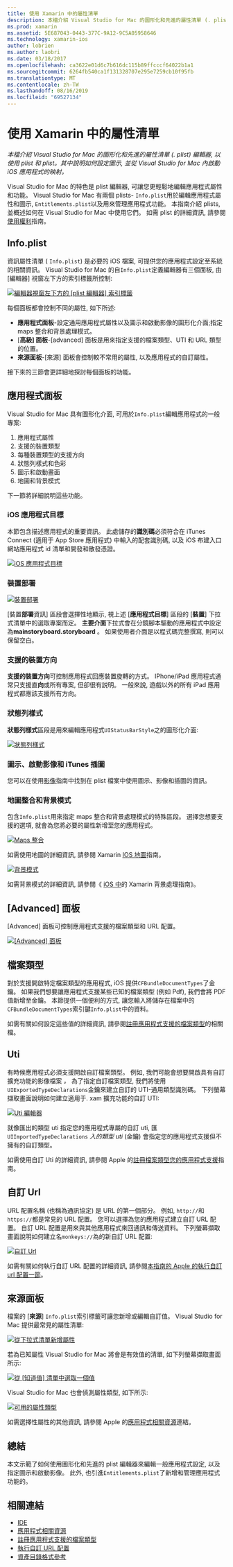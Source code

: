 ```yaml
---
title: 使用 Xamarin 中的屬性清單
description: 本檔介紹 Visual Studio for Mac 的圖形化和先進的屬性清單 (. plist) 編輯器, 以使用 plist 和 plist。 其中說明如何設定圖示, 並從 Visual Studio for Mac 內啟動 iOS 應用程式的映射。
ms.prod: xamarin
ms.assetid: 5E687043-0443-377C-9A12-9C5A05958646
ms.technology: xamarin-ios
author: lobrien
ms.author: laobri
ms.date: 03/18/2017
ms.openlocfilehash: ca3622e01d6c7b616dc115b89ffcccf64022b1a1
ms.sourcegitcommit: 6264fb540ca1f131328707e295e7259cb10f95fb
ms.translationtype: MT
ms.contentlocale: zh-TW
ms.lasthandoff: 08/16/2019
ms.locfileid: "69527134"
---
```

# <a name="working-with-property-lists-in-xamarinios"></a>使用 Xamarin 中的屬性清單

_本檔介紹 Visual Studio for Mac 的圖形化和先進的屬性清單 (. plist) 編輯器, 以使用 plist 和 plist。其中說明如何設定圖示, 並從 Visual Studio for Mac 內啟動 iOS 應用程式的映射。_

Visual Studio for Mac 的特色是 plist 編輯器, 可讓您更輕鬆地編輯應用程式屬性和功能。 Visual Studio for Mac 有兩個 plists- `Info.plist`用於編輯應用程式屬性和圖示, `Entitlements.plist`以及用來管理應用程式功能。 本指南介紹 plists, 並概述如何在 Visual Studio for Mac 中使用它們。 如需 plist 的詳細資訊, 請參閱[使用權利](~/ios/deploy-test/provisioning/entitlements.md)指南。

## <a name="infoplist"></a>Info.plist

資訊屬性清單 ( `Info.plist`) 是必要的 iOS 檔案, 可提供您的應用程式設定至系統的相關資訊。 Visual Studio for Mac 的自`Info.plist`定義編輯器有三個面板, 由 [編輯器] 視窗左下方的索引標籤所控制:

 [![](property-lists-images/tabs.png "編輯器視窗左下方的 [plist 編輯器] 索引標籤")](property-lists-images/tabs.png#lightbox)

每個面板都會控制不同的屬性, 如下所述:

- **應用程式面板**-設定通用應用程式屬性以及圖示和啟動影像的圖形化介面;指定 maps 整合和背景處理模式。
- [**高級] 面板**-[advanced] 面板是用來指定支援的檔案類型、UTI 和 URL 類型的位置。
- **來源面板**-[來源] 面板會控制較不常用的屬性, 以及應用程式的自訂屬性。


接下來的三節會更詳細地探討每個面板的功能。

## <a name="application-panel"></a>應用程式面板

Visual Studio for Mac 具有圖形化介面, 可用於`Info.plist`編輯應用程式的一般專案:

1. 應用程式屬性
1. 支援的裝置類型
1. 每種裝置類型的支援方向
1. 狀態列樣式和色彩
1. 圖示和啟動畫面
1. 地圖和背景模式


下一節將詳細說明這些功能。

 <a name="iOS_Application_Target" />


### <a name="ios-application-target"></a>iOS 應用程式目標

本節包含描述應用程式的重要資訊。
此處儲存的**識別碼**必須符合在 iTunes Connect (適用于 App Store 應用程式) 中輸入的配套識別碼, 以及 iOS 布建入口網站應用程式 id 清單和開發和散發憑證。

 [![](property-lists-images/image24.png "iOS 應用程式目標")](property-lists-images/image24.png#lightbox)

### <a name="device-deployment"></a>裝置部署

 [![](property-lists-images/deployment.png "裝置部署")](property-lists-images/deployment.png#lightbox)

[裝置**部署**資訊] 區段會選擇性地顯示, 視上述 [**應用程式目標**] 區段的 [**裝置**] 下拉式清單中的選取專案而定。 **主要介面**下拉式會在分鏡腳本驅動的應用程式中設定為**mainstoryboard.storyboard** 。 如果使用者介面是以程式碼完整撰寫, 則可以保留空白。

### <a name="supported-device-orientations"></a>支援的裝置方向

 **支援的裝置方向**可控制應用程式回應裝置旋轉的方式。 IPhone/iPad 應用程式通常只支援直**向**或所有專案, 但卻很有説明。 一般來說, 遊戲以外的所有 iPad 應用程式都應該支援所有方向。

### <a name="status-bar-styles"></a>狀態列樣式

**狀態列樣式**區段是用來編輯應用程式`UIStatusBarStyle`之的圖形化介面:

 [![](property-lists-images/status.png "狀態列樣式")](property-lists-images/status.png#lightbox)

 <a name="Icons" />


### <a name="icons-launch-images-and-itunes-artwork"></a>圖示、啟動影像和 iTunes 插圖

您可以在使用[影像](~/ios/app-fundamentals/images-icons/index.md)指南中找到在 plist 檔案中使用圖示、影像和插圖的資訊。




### <a name="maps-integration-and-background-modes"></a>地圖整合和背景模式

包含`Info.plist`用來指定 maps 整合和背景處理模式的特殊區段。 選擇您想要支援的選項, 就會為您將必要的屬性新增至您的應用程式。

 [![](property-lists-images/maps.png "Maps 整合")](property-lists-images/maps.png#lightbox)

如需使用地圖的詳細資訊, 請參閱 Xamarin [IOS 地圖](~/ios/user-interface/controls/ios-maps/index.md)指南。

 [![](property-lists-images/bging.png "背景模式")](property-lists-images/bging.png#lightbox)

如需背景模式的詳細資訊, 請參閱《 [iOS 中](~/ios/app-fundamentals/backgrounding/introduction-to-backgrounding-in-ios.md)的 Xamarin 背景處理指南》。

## <a name="advanced-panel"></a>[Advanced] 面板

[Advanced] 面板可控制應用程式支援的檔案類型和 URL 配置。

 [![](property-lists-images/image34.png "[Advanced] 面板")](property-lists-images/image34.png#lightbox)

 <a name="Document_Types" />


## <a name="document-types"></a>檔案類型

對於支援開啟特定檔案類型的應用程式, iOS 提供`CFBundleDocumentTypes`了金鑰。 如果我們想要讓應用程式支援某些已知的檔案類型 (例如 Pdf), 我們會將 PDF 值新增至金鑰。 本節提供一個便利的方式, 讓您輸入將儲存在檔案中的`CFBundleDocumentTypes`索引鍵`Info.plist`中的資料。

如需有關如何設定這些值的詳細資訊, 請參閱[註冊應用程式支援的檔案類型](https://developer.apple.com/library/ios/#documentation/FileManagement/Conceptual/DocumentInteraction_TopicsForIOS/Articles/RegisteringtheFileTypesYourAppSupports.html)的相關檔。

## <a name="utis"></a>Uti

有時候應用程式必須支援開啟自訂檔案類型。 例如, 我們可能會想要開啟具有自訂擴充功能的影像檔案 *。* 為了指定自訂檔案類型, 我們將使用`UIExportedTypeDeclarations`金鑰來建立自訂的 UTI-通用類型識別碼。 下列螢幕擷取畫面說明如何建立適用于. xam 擴充功能的自訂 UTI:

 [![](property-lists-images/uti.png "Uti 編輯器")](property-lists-images/uti.png#lightbox)

就像匯出的類型 uti 指定您的應用程式專屬的自訂 uti, 匯`UIImportedTypeDeclarations` *入的類型 uti* (金鑰) 會指定您的應用程式支援但不擁有的自訂類型。

如需使用自訂 Uti 的詳細資訊, 請參閱 Apple 的[註冊檔案類型您的應用程式支援](https://developer.apple.com/library/ios/documentation/FileManagement/Conceptual/understanding_utis/understand_utis_declare/understand_utis_declare.html#//apple_ref/doc/uid/TP40001319-CH204-SW1)指南。

## <a name="custom-urls"></a>自訂 Url

URL 配置名稱 (也稱為通訊協定) 是 URL 的第一個部分。 例如, `http://`和`https://`都是常見的 URL 配置。 您可以選擇為您的應用程式建立自訂 URL 配置。 自訂 URL 配置是用來與其他應用程式來回通訊和傳送資料。 下列螢幕擷取畫面說明如何建立名`monkeys://`為的新自訂 URL 配置:

 [![](property-lists-images/url.png "自訂 Url")](property-lists-images/url.png#lightbox)



如需有關如何執行自訂 URL 配置的詳細資訊, 請參閱[本指南的 Apple 的執行自訂 url 配置一節](https://developer.apple.com/library/ios/documentation/iPhone/Conceptual/iPhoneOSProgrammingGuide/AdvancedAppTricks/AdvancedAppTricks.html)。

## <a name="source-panel"></a>來源面板

檔案的 [**來源**] `Info.plist`索引標籤可讓您新增或編輯自訂值。 Visual Studio for Mac 提供最常見的屬性清單:

 [![](property-lists-images/image31.png "從下拉式清單新增屬性")](property-lists-images/image31.png#lightbox)

若為已知屬性 Visual Studio for Mac 將會是有效值的清單, 如下列螢幕擷取畫面所示:

 [![](property-lists-images/image32.png "從 [知道值] 清單中選取一個值")](property-lists-images/image32.png#lightbox)

Visual Studio for Mac 也會偵測屬性類型, 如下所示:

 [![](property-lists-images/image33.png "可用的屬性類型")](property-lists-images/image33.png#lightbox)

如需選擇性屬性的其他資訊, 請參閱 Apple 的[應用程式相關資源](https://developer.apple.com/library/ios/#DOCUMENTATION/iPhone/Conceptual/iPhoneOSProgrammingGuide/App-RelatedResources/App-RelatedResources.html)連結。

 <a name="Entitlements" />

## <a name="summary"></a>總結

本文示範了如何使用圖形化和先進的 plist 編輯器來編輯一般應用程式設定, 以及指定圖示和啟動影像。 此外, 也引進`Entitlements.plist`了新增和管理應用程式功能的。


## <a name="related-links"></a>相關連結

- [IDE](https://github.com/xamarin/recipes/tree/master/Recipes/cross-platform/ide)
- [應用程式相關資源](https://developer.apple.com/library/ios/#DOCUMENTATION/iPhone/Conceptual/iPhoneOSProgrammingGuide/App-RelatedResources/App-RelatedResources.html)
- [註冊應用程式支援的檔案類型](https://developer.apple.com/library/ios/#documentation/FileManagement/Conceptual/DocumentInteraction_TopicsForIOS/Articles/RegisteringtheFileTypesYourAppSupports.html)
- [執行自訂 URL 配置](https://developer.apple.com/library/ios/documentation/iPhone/Conceptual/iPhoneOSProgrammingGuide/AdvancedAppTricks/AdvancedAppTricks.html)
- [資產目錄格式參考](https://developer.apple.com/library/archive/documentation/Xcode/Reference/xcode_ref-Asset_Catalog_Format/index.html#//apple_ref/doc/uid/TP40015170-CH18-SW1)
